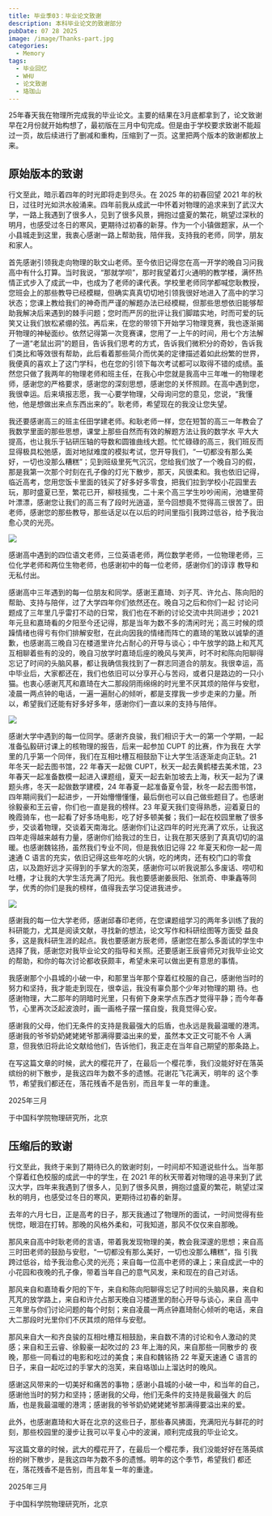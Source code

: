 ```yaml
---
title: 毕业季03：毕业论文致谢
description: 本科毕业论文的致谢部分
pubDate: 07 28 2025
image: /image/Thanks-part.jpg
categories:
  - Memory
tags:
  - 毕业回忆
  - WHU
  - 论文致谢
  - 珞珈山
---
```


25年春天我在物理所完成我的毕业论文。主要的结果在3月底都拿到了，论文致谢早在2月份就开始构想了，最初版在三月中旬完成。但是由于学校要求致谢不能超过一页，故后续进行了删减和重构，压缩到了一页。这里把两个版本的致谢都放上来。

## 原始版本的致谢
行文至此，暗示着四年的时光即将走到尽头。在 2025 年的初春回望 2021 年的秋日，过往时光如洪水般涌来。四年前我从成武一中怀着对物理的追求来到了武汉大学，一路上我遇到了很多人，见到了很多风景，拥抱过盛夏的繁花，眺望过深秋的明月，也感受过冬日的寒风，更期待过初春的新芽。作为一个小镇做题家，从一个小县城走到这里，我衷心感谢一路上帮助我，陪伴我，支持我的老师，同学，朋友和家人。

首先感谢引领我走向物理的耿文山老师。至今依旧记得您在高一开学的晚自习问我高中有什么打算。当时我说，“那就学呗”，那时我望着灯火通明的教学楼，满怀热情正式步入了成武一中，也成为了老师的课代表。学校里老师同学都喊您耿教授，您班会上的那些教导已经模糊，但确实真真切切地引领我很好地进入了高中的学习状态；您课上教给我们的神奇而严谨的解题办法已经模糊，但那些思想依旧能够帮助我解决后来遇到的棘手问题；您时而严厉的批评让我们脚踏实地，时而可爱的玩笑又让我们放松紧绷的弦。再后来，在您的带领下开始学习物理竞赛，我也逐渐揭开物理的神秘面纱。依然记得第一次竞赛课，您用了一上午的时间，用七个方法解了一道“老鼠出洞”的题目，告诉我们思考的方式，告诉我们微积分的奇妙，告诉我们类比和等效很有帮助，此后看着那些简介而优美的定律描述着如此纷繁的世界，我便真的喜欢上了这门学科，也在您的引领下每次考试都可以取得不错的成绩。虽然您只做了我两年的物理老师和班主任，在我心中您就是我高中三年唯一的物理老师，感谢您的严格要求，感谢您的深刻思想，感谢您的关怀照顾。在高中遇到您，我很幸运。后来填报志愿，我一心要学物理，父母询问您的意见，您说，“我懂他，他是想做出来点东西出来的”。耿老师，希望现在的我没让您失望。

我还要感谢高三的班主任田学建老师。和耿老师一样，您在短暂的高三一年教会了我数学里面的那些思想，课堂上那些自然而有效的解题方法让我的数学水
平大大提高，也让我乐于钻研压轴的导数和圆锥曲线大题。忙忙碌碌的高三，我们班反而显得极具松弛感，面对地狱难度的模拟考试，您开导我们，“一切都没有那么美好，一切也没那么糟糕”；见到班级里死气沉沉，您给我们放了一个晚自习的假，那是我第一次那个时刻在孔子像的灯光下散步，那天，风很柔和。我也依旧记得，临近高考，您用您饭卡里面的钱买了好多好多零食，把我们拉到学校小花园里去玩，那时盛夏已至，繁花已开，柳枝摇曳，二十来个高三学生吵吵闹闹，池塘里荷叶漂漂，感谢您让我们的高三有了段时光逍遥，至今回想竟不觉得高三很苦了。田老师，感谢您的那些教导，那些话足以在以后的时间里指引我跨过低谷，给予我治愈心灵的光亮。

![](/image/thanks-1.png)

感谢高中遇到的四位语文老师，三位英语老师，两位数学老师，一位物理老师，三位化学老师和两位生物老师，也感谢初中的每一位老师，感谢你们的谆谆
教导和无私付出。

感谢高中三年遇到的每一位朋友和同学。感谢王嘉琦、刘子芃、许允占、陈向阳的帮助、支持与陪伴，过了大学四年你们依然还在。晚自习之后和你们一起
讨论问题成了三年里几乎雷打不动的日常，我们也在不断的讨论交流中共同进步；2021 年元旦和嘉琦看的夕阳至今还记得，那是当年为数不多的清闲时光；高三时候的烦躁情绪也得亏有你们排解安慰，在此向因我的情绪而阵亡的嘉琦的笔致以诚挚的道歉，也感谢高三晚自习在楼道里许允占耐心的开导与谈心；中午放学的路上和芃芃互相聊着些有的没的，晚自习放学时嘉琦后座的晚风与笑声，时不时和陈向阳聊得忘记了时间的头脑风暴，都让我确信我找到了一群志同道合的朋友。我很幸运，高中毕业后，大家都还在，我们也依旧可以分享开心与苦闷，或者只是路边的一只小猫。也衷心感谢芃芃和嘉琦在大二那段阴雨绵绵的时光里不厌其烦的陪伴与安慰，凌晨一两点钟的电话，一遍一遍耐心的倾听，都是支撑我一步步走来的力量。所以，希望我们还能有好多好多年，感谢你们一直以来的支持与陪伴。

![](/image/thanks-2.png)

感谢大学中遇到的每一位同学。感谢齐良骏，我们相识于大一的第一个学期，一起准备弘毅研讨课上的核物理的报告，后来一起参加 CUPT 的比赛，作为我在
大学里的几乎第一个同伴，我们在互相吐槽互相鼓励下让大学生活逐渐走向正轨。21 年冬天一起去图书馆，22 年春天一起做 CUPT，秋天一起去黄鹤楼去美术馆，23 年春天一起准备数模一起进入课题组，夏天一起去新加坡去上海，秋天一起为了课题头疼，冬天一起做数学建模，24 年春夏一起准备夏令营，秋冬一起去图书馆，四年期间我们一起进步，一开始懵懵懂懂，最后倒也可以自己做些题目了。也感谢徐毅豪和王云睿，你们也一直是我的榜样。23 年夏天我们变得熟悉，迎着夏日的晚霞骑车，也一起看了好多场电影，吃了好多顿美餐；我们一起在校园里散了很多步，交谈着物理，交谈着天南海北。感谢你们让这四年的时光充满了欢乐，让我这四年走得越来越有力量，感谢你们给我过的生日，让我在那天感到了真真切切的温暖。也感谢魏铭扬，虽然我们专业不同，但是我依旧记得 22 年夏天和你一起一周速通 C 语言的充实，依旧记得这些年吃的火锅，吃的烤肉，还有校门口的零食店，以及跑好远才买得到的手掌大的泡芙，感谢你可以听我说那么多废话、唠叨和吐槽，才让我的大学生活充满了阳光。我也要感谢姜辰阳、张凯奇、申秉鑫等同学，优秀的你们是我的榜样，值得我去学习促进我进步。

![](/image/time-pictures.png)

感谢我的每一位大学老师，感谢邱春印老师，在您课题组学习的两年多训练了我的科研能力，尤其是阅读文献，寻找新的想法，论文写作和科研绘图等方面受
益良多，这是我科研生涯的起点。我也要感谢方辰老师，感谢您在那么多面试的学生中选择了我，感谢您对我毕业论文的指导和关照。还要感谢王辰睿师兄对我毕业论文的帮助，和你的每次讨论都收获颇丰，希望未来可以做出更有意思的事情。

我感谢那个小县城的小破一中，和那里当年那个穿着红校服的自己，感谢他当时的努力和坚持，我才能走到现在，很幸运，我没有辜负那个少年对物理的期
待。也感谢物理，大二那年的阴暗时光里，只有俯下身来学点东西才觉得平静；而今年春节，心里再次泛起波浪时，画一画格子摆一摆自旋，我竟觉得心安。

感谢我的父母，他们无条件的支持是我最强大的后盾，也永远是我最温暖的港湾。感谢我的爷爷奶奶姥姥姥爷那满得要溢出来的爱，虽然本文正文可能不令
人满意，但我依旧将此论文献给他们，告诉他们，我正走在当年自己期望的那条路上。

在写这篇文章的时候，武大的樱花开了，在最后一个樱花季，我们没能好好在落英缤纷的树下散步，是我这四年为数不多的遗憾。花谢花飞花满天，明年的
这个季节，希望我们都还在，落花残香不是告别，而且年复一年的重逢。

2025年三月

于中国科学院物理研究所，北京

## 压缩后的致谢
行文至此，我终于来到了期待已久的致谢时刻，一时间却不知道说些什么。当年那个穿着红色校服的成武一中的学生，在 2021 年的秋天带着对物理的追寻来到了武汉大学，四年来我遇到了很多人，见到了很多风景，拥抱过盛夏的繁花，眺望过深秋的明月，也感受过冬日的寒风，更期待过初春的新芽。

去年的六月七日，正是高考的日子，那天我通过了物理所的面试，一时间觉得有些恍惚，眼泪在打转。那晚的风格外柔和，可我知道，那风不仅仅来自那晚。

那风来自高中时耿老师的言语，带着我发现物理的美，教会我深邃的思想；来自高三时田老师的鼓励与安慰，“一切都没有那么美好，一切也没那么糟糕”，指
引我跨过低谷，给予我治愈心灵的光亮；来自每一位高中老师的课上；来自成武一中的小花园和夜晚的孔子像，带着当年自己的意气风发，来和现在的自己对话。

那风来自和嘉琦看夕阳的下午，来自和陈向阳聊得忘记了时间的头脑风暴，来自和芃芃的放学路上，来自和许允占那天晚自习楼道里的耐心开导与谈心，来自
高中三年里与你们讨论问题的每个时刻；来自凌晨一两点钟嘉琦耐心倾听的电话，来自大二那段时光里你们不厌其烦的陪伴与安慰。

那风来自大一和齐良骏的互相吐槽互相鼓励，来自数不清的讨论和令人激动的灵感；来自和王云睿、徐毅豪一起吹过的 23 年上海的风，来自那些一同散步的
夜晚，那些一同看过的电影和吃过的美食；来自和魏铭扬 22 年夏天速通 C 语言的日子，来自一起吃过的手掌大的泡芙，来自珞珈山上溜达时的晚风。

感谢这风带来的一切美好和痛苦的事物；感谢小县城的小破一中，和当年的自己，感谢他当时的努力和坚持；感谢我的父母，他们无条件的支持是我最强大
的后盾，也是我最温暖的港湾；感谢我的爷爷奶奶姥姥姥爷那满得要溢出来的爱。

此外，也感谢嘉琦和大哥在北京的这些日子，那些春风拂面，充满阳光与鲜花的时刻，那些校园里的漫步让我可以平复心中的波澜，顺利完成我的毕业论文。

写这篇文章的时候，武大的樱花开了，在最后一个樱花季，我们没能好好在落英缤纷的树下散步，是我这四年为数不多的遗憾。明年的这个季节，希望我们
都还在，落花残香不是告别，而且年复一年的重逢。

2025年三月

于中国科学院物理研究所，北京
